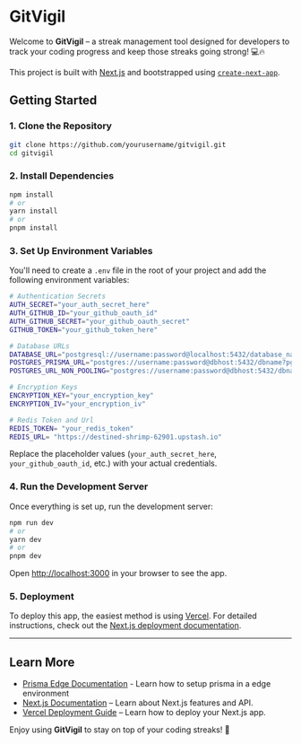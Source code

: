 # GitVigil

Welcome to **GitVigil** – a streak management tool designed for developers to track your coding progress and keep those streaks going strong! 💻🔥

This project is built with [Next.js](https://nextjs.org/) and bootstrapped using [`create-next-app`](https://github.com/vercel/next.js/tree/canary/packages/create-next-app).

## Getting Started

### 1. Clone the Repository

```bash
git clone https://github.com/yourusername/gitvigil.git
cd gitvigil
```

### 2. Install Dependencies

```bash
npm install
# or
yarn install
# or
pnpm install
```

### 3. Set Up Environment Variables

You'll need to create a `.env` file in the root of your project and add the following environment variables:

```bash
# Authentication Secrets
AUTH_SECRET="your_auth_secret_here"
AUTH_GITHUB_ID="your_github_oauth_id"
AUTH_GITHUB_SECRET="your_github_oauth_secret"
GITHUB_TOKEN="your_github_token_here"

# Database URLs
DATABASE_URL="postgresql://username:password@localhost:5432/database_name"
POSTGRES_PRISMA_URL="postgres://username:password@dbhost:5432/dbname?pgbouncer=true&connect_timeout=15"
POSTGRES_URL_NON_POOLING="postgres://username:password@dbhost:5432/dbname"

# Encryption Keys
ENCRYPTION_KEY="your_encryption_key"
ENCRYPTION_IV="your_encryption_iv"

# Redis Token and Url
REDIS_TOKEN= "your_redis_token"
REDIS_URL= "https://destined-shrimp-62901.upstash.io"  
```

Replace the placeholder values (`your_auth_secret_here`, `your_github_oauth_id`, etc.) with your actual credentials.

### 4. Run the Development Server

Once everything is set up, run the development server:

```bash
npm run dev
# or
yarn dev
# or
pnpm dev
```

Open [http://localhost:3000](http://localhost:3000) in your browser to see the app.

### 5. Deployment

To deploy this app, the easiest method is using [Vercel](https://vercel.com/). For detailed instructions, check out the [Next.js deployment documentation](https://nextjs.org/docs/deployment).

---

## Learn More
- [Prisma Edge Documentation](https://www.prisma.io/docs/orm/prisma-client/deployment/edge) - Learn how to setup prisma in a edge environment
- [Next.js Documentation](https://nextjs.org/docs) – Learn about Next.js features and API.
- [Vercel Deployment Guide](https://vercel.com/docs) – Learn how to deploy your Next.js app.

Enjoy using **GitVigil** to stay on top of your coding streaks! 🚀
